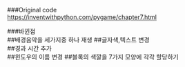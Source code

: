 ###Original code   
https://inventwithpython.com/pygame/chapter7.html   

###바뀐점  
##배경음악을 세가지중 하나 재생
##글자색,텍스트 변경   
##경과 시간 추가   
##윈도우의 이름 변경
##블록의 색깔을 7가지 모양에 각각 할당하기   
